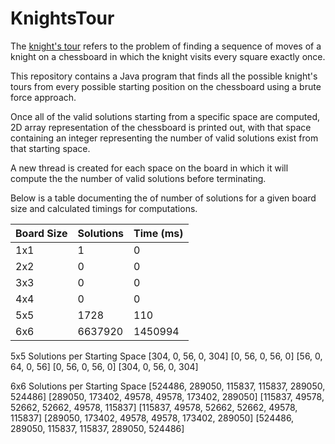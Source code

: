 KnightsTour
===========

The [knight's tour](https://en.wikipedia.org/wiki/Knight%27s_tour) refers to
the problem of finding a sequence of moves of a knight on a chessboard in which 
the knight visits every square exactly once. 

This repository contains a Java program that finds all the possible knight's tours
from every possible starting position on the chessboard using a brute force approach.

Once all of the valid solutions starting from a specific space are computed, 2D array representation of 
the chessboard is printed out, with that space containing an integer representing the number of valid
solutions exist from that starting space.

A new thread is created for each space on the board in which it will compute the the number of valid
solutions before terminating.

Below is a table documenting the of number of solutions for a given board size
and calculated timings for computations.

| Board Size | Solutions | Time (ms) |
|------------|-----------|-----------|
| 1x1        |1          |0          |
| 2x2        |0          |0          |
| 3x3        |0          |0          |
| 4x4        |0          |0          |
| 5x5        |1728       |110        |
| 6x6        |6637920    |1450994    |

5x5 Solutions per Starting Space
[304, 0, 56, 0, 304]
[0, 56, 0, 56, 0]
[56, 0, 64, 0, 56]
[0, 56, 0, 56, 0]
[304, 0, 56, 0, 304]

6x6 Solutions per Starting Space
[524486, 289050, 115837, 115837, 289050, 524486]
[289050, 173402, 49578, 49578, 173402, 289050]
[115837, 49578, 52662, 52662, 49578, 115837]
[115837, 49578, 52662, 52662, 49578, 115837]
[289050, 173402, 49578, 49578, 173402, 289050]
[524486, 289050, 115837, 115837, 289050, 524486]